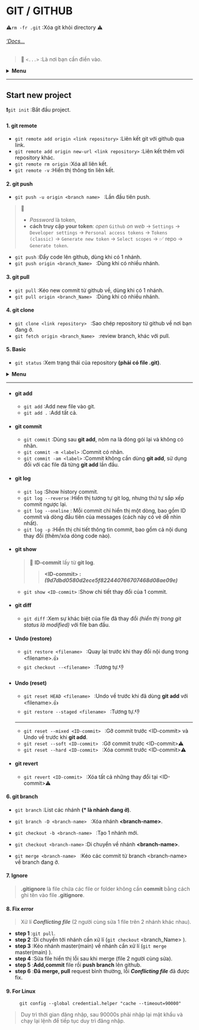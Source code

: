 # **GIT** / **GITHUB**
**:warning:**`rm -fr .git` :Xóa git khỏi directory **:warning:**
###### [*‘Docs…*](Content/Git_Github)
> :book: `<...>` :Là nơi bạn cần điền vào.

<!-- ============================================================ -->
<details>
<!-- Head -->
   <summary><b>Menu</b></summary>

- [1. git remote](#1-git-remote)‘,
- [2. git push](#2-git-push)
- [3. git pull](#3-git-pull)
- [4. git clone](#4-git-clone)
- [5. Basic](#5-basic)
- [6. git branch](#6-git-branch)
- [7. Ignore](#7-ignore)
- [8. Fix error](#8-fix-error)
- [9. For Linux](#9-for-linux)


</details>

---

<!-- ============================================================ -->

## Start new project
   **:exclamation:**`git init` :Bắt đầu project.
#### 1. **git remote**
   + `git remote add origin <link repository>` :Liên kết git với github qua link.
   + `git remote add origin new-url <link repository>` :Liên kết thêm với repository khác.
   + `git remote rm origin` :Xóa all liên kết.
   + `git remote -v` :Hiển thị thông tin liên kết.

#### 2. **git push**
   + `git push -u origin <branch name> ` :Lần đầu tiên push.
   >:book: 
   >* *Password* là token,
   >* **cách truy cập your token**: *open* `Github` *on web* -> `Settings` -> `Developer settings` -> `Personal access tokens` -> `Tokens (classic)` -> `Generate new token` -> `Select scopes` -> :white_check_mark: repo -> `Generate token`.
   
   + `git push` :Đẩy code lên github, dùng khi có 1 nhánh.
   + `git push origin <branch_Name> ` :Dùng khi có nhiều nhánh.

#### 3. **git pull**
   + `git pull` :Kéo new commit từ github về, dùng khi có 1 nhánh.
   + `git pull origin <branch_Name> ` :Dùng khi có nhiều nhánh.
#### 4. **git clone**   
   + `git clone <link repository> ` :Sao chép repository từ github về nơi bạn đang ở.
   + `git fetch origin <branch_Name> ` :review branch, khác với pull.

#### 5. **Basic**
+ `git status` :Xem trạng thái của repository **(phải có file .git)**.
   
<!-- ============================================================ -->
<details>
<!-- Head -->
<summary><b>Menu</b></summary>

<!-- Body -->
  - <a href="#git-add">**git add**</a>
  - <a href="#git-commit">**git commit**</a>
  - <a href="#git-log">**git log**</a>
  - <a href="#git-show">**git show**</a>
  - <a href="#git-diff">**git diff**</a>
  - <a href="#restore">**Undo (restore)**</a>
  - <a href="#reset">**Undo (reset)**</a>
  - <a href="#git-revert">**git revert**</a>
   </details>
<!-- ============================================================ -->

---
   
   + <h4 id="git-add">git add</h4>  
      
      + `git add` :Add new file vào git.
      + `git add .` :Add tất cả.

   + <h4 id="git-commit">git commit</h4>
      
      + `git commit` :Dùng sau **git add**, nôm na là đóng gói lại và không có nhãn.
      + `git commit -m <label>` :Commit có nhãn.
      + `git commit -am <label>` :Commit không cần dùng **git add**, sử dụng đối với các file đã từng **git add** lần đầu.
       

   + <h4 id="git-log">git log</h4>
      
      + `git log` :Show history commit.
      + `git log --reverse` :Hiển thị tương tự git log, nhưng thứ tự sắp xếp commit ngược lại.
      + `git log --oneline` : Mỗi commit chỉ hiển thị một dòng, bao gồm ID commit và dòng đầu tiên của messages (cách này có vẻ dễ nhìn nhất).
      + `git log -p` :Hiển thị chi tiết thông tin commit, bao gồm cả nội dung thay đổi (thêm/xóa dòng code nào).


   + <h4 id="git-show">git show</h4>
   
      >:book:
      >**ID-commit** lấy từ **git log**.
      >
      >> **\<ID-commit> :** ***(9d7dbd0580d2ece5f822440766707468d08ae09e)***
      + `git show <ID-commit>` :Show chi tiết thay đổi của 1 commit.

   + <h4 id="git-diff">git diff</h4>
   
      + `git diff` :Xem sự khác biệt của file đã thay đổi *(hiển thị trong git status là modified)* với file ban đầu.

   + <h4 id="restore">Undo (restore)</h4>
   
      + `git restore <filename> ` :Quay lại trước khi thay đổi nội dung trong \<filename>.:+1:
      + `git checkout --<filename> ` :Tương tự.:-1:
   
   + <h4 id="reset">Undo (reset)</h4>
   
      + `git reset HEAD <filename> ` :Undo về trước khi đã dùng **git add** với \<filename>.:+1:
      + `git restore --staged <filename> ` :Tương tự.:-1:
      
      ---

      + `git reset --mixed <ID-commit> ` :Gỡ commit trước \<ID-commit> và Undo về trước khi **git add**.
      + `git reset --soft <ID-commit> ` :Gỡ commit trước \<ID-commit>:warning:
      + `git reset --hard <ID-commit> ` :Xóa commit trước \<ID-commit>:warning:

   + <h4 id ="git-revert">git revert</h4>
   
      + `git revert <ID-commit> ` :Xóa tất cả những thay đổi tại \<ID-commit>:warning:

#### 6. **git branch**
   + `git branch` :List các nhánh **(\* là nhánh đang ở)**.
   + `git branch -D <branch-name> ` :Xóa nhánh **\<branch-name>**.
   
   + `git checkout -b <branch-name> ` :Tạo 1 nhánh mới.
   + `git checkout <branch-name>` :Di chuyển về nhánh **\<branch-name>**.
   
   + `git merge <branch-name> ` :Kéo các commit từ branch \<branch-name> về branch đang ở.

#### 7. **Ignore**
   >**.gitignore** là file chứa các file or folder không cần **commit** bằng cách ghi tên vào file **.gitignore**.

#### 8. **Fix error**
   >Xử lí ***Conflicting file*** (2 người cùng sửa 1 file trên 2 nhánh khác nhau).
   + **step 1** :`git pull`.
   + **step 2** :Di chuyển tới nhánh cần xử lí (`git checkout` \<branch_Name> ).
   + **step 3** :Kéo nhánh master(main) về nhánh cần xử lí (`git merge` master(main) ).
   + **step 4** :Sửa file hiển thị lỗi sau khi merge (file 2 người cùng sửa).
   + **step 5** :**Add,commit** file rồi **push branch** lên github.
   + **step 6** :**Đã merge, pull** request bình thường, lỗi ***Conflicting file*** đã được fix.

#### 9. **For Linux**
         git config --global credential.helper "cache --timeout=90000"
    
   >Duy trì thời gian đăng nhập, sau 90000s phải nhập lại mật khẩu và chạy lại lệnh để tiếp tục duy trì đăng nhập.

[ end ]: end